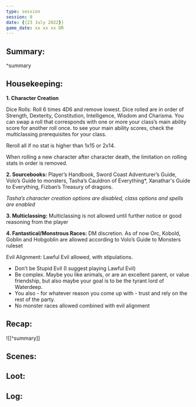 ```yaml
---
type: session
session: 0
date: {{23 July 2022}}
game_date: xx xx xx DR
---
```




## Summary:

^summary
## Housekeeping:
**1. Character Creation**

Dice Rolls: Roll 6 times 4D6 and remove lowest. Dice rolled are in order of Strength, Dexterity, Constitution, Intelligence, Wisdom and Charisma. You can swap a roll that corresponds with one or more your class’s main ability score for another roll once. to see your main ability scores, check the multiclassing prerequisites for your class.

Reroll all if no stat is higher than 1x15 or 2x14.

When rolling a new character after character death, the limitation on rolling stats in order is removed.

**2. Sourcebooks:** Player’s Handbook, Sword Coast Adventurer’s Guide, Volo’s Guide to monsters, Tasha’s Cauldron of Everything*, Xanathar's Guide to Everything, Fizban’s Treasury of dragons.

*Tasha’s character creation options are disabled, class options and spells are enabled*

**3. Multiclassing:** Multiclassing is not allowed until further notice or good reasoning from the player

**4. Fantastical/Monstrous Races:** DM discretion. As of now Orc, Kobold, Goblin and Hobgoblin are allowed according to Volo’s Guide to Monsters ruleset

Evil Alignment: Lawful Evil allowed, with stipulations.

- Don’t be Stupid Evil (I suggest playing Lawful Evil)
- Be complex. Maybe you like animals, or are an excellent parent, or value friendship, but also maybe your goal is to be the tyrant lord of Waterdeep.
-  You also - for whatever reason you come up with - trust and rely on the rest of the party.
- No monster races allowed combined with evil alignment
## Recap:
![[^summary]]
## Scenes:
## Loot:
## Log:


